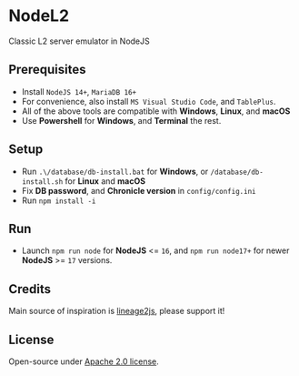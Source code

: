 # NodeL2
Classic L2 server emulator in NodeJS

## Prerequisites
* Install `NodeJS 14+`, `MariaDB 16+`
* For convenience, also install `MS Visual Studio Code`, and `TablePlus`.
* All of the above tools are compatible with **Windows**, **Linux**, and **macOS**
* Use **Powershell** for **Windows**, and **Terminal** the rest.

## Setup
* Run `.\/database/db-install.bat` for **Windows**, or `/database/db-install.sh` for **Linux** and **macOS**
* Fix **DB password**, and **Chronicle version** in `config/config.ini`
* Run `npm install -i`

## Run
* Launch `npm run node` for **NodeJS** <= `16`, and `npm run node17+` for newer **NodeJS** >= `17` versions.

## Credits
Main source of inspiration is <a href="https://github.com/lineage2js/lineage2js">lineage2js</a>, please support it!

## License
Open-source under [Apache 2.0 license](https://www.apache.org/licenses/LICENSE-2.0).
